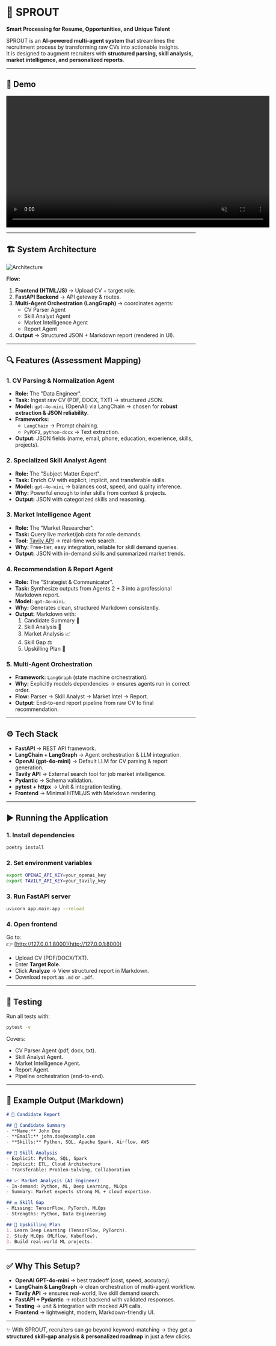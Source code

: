 # 🌱 SPROUT  
**Smart Processing for Resume, Opportunities, and Unique Talent**

SPROUT is an **AI-powered multi-agent system** that streamlines the recruitment process by transforming raw CVs into actionable insights.  
It is designed to augment recruiters with **structured parsing, skill analysis, market intelligence, and personalized reports**.

---

## 🎥 Demo
<video src="docs/demo.mp4" controls autoplay muted loop width="700"></video>

---

## 🏗️ System Architecture
![Architecture](docs/architecture.png)

**Flow:**
1. **Frontend (HTML/JS)** → Upload CV + target role.  
2. **FastAPI Backend** → API gateway & routes.  
3. **Multi-Agent Orchestration (LangGraph)** → coordinates agents:  
   - CV Parser Agent  
   - Skill Analyst Agent  
   - Market Intelligence Agent  
   - Report Agent  
4. **Output** → Structured JSON + Markdown report (rendered in UI).  

---

## 🔍 Features (Assessment Mapping)

### 1. CV Parsing & Normalization Agent
- **Role:** The "Data Engineer".  
- **Task:** Ingest raw CV (PDF, DOCX, TXT) → structured JSON.  
- **Model:** `gpt-4o-mini` (OpenAI) via LangChain → chosen for **robust extraction & JSON reliability**.  
- **Frameworks:**  
  - `LangChain` → Prompt chaining.  
  - `PyPDF2`, `python-docx` → Text extraction.  
- **Output:** JSON fields (name, email, phone, education, experience, skills, projects).  

### 2. Specialized Skill Analyst Agent
- **Role:** The "Subject Matter Expert".  
- **Task:** Enrich CV with explicit, implicit, and transferable skills.  
- **Model:** `gpt-4o-mini` → balances cost, speed, and quality inference.  
- **Why:** Powerful enough to infer skills from context & projects.  
- **Output:** JSON with categorized skills and reasoning.  

### 3. Market Intelligence Agent
- **Role:** The "Market Researcher".  
- **Task:** Query live market/job data for role demands.  
- **Tool:** [Tavily API](https://tavily.com) → real-time web search.  
- **Why:** Free-tier, easy integration, reliable for skill demand queries.  
- **Output:** JSON with in-demand skills and summarized market trends.  

### 4. Recommendation & Report Agent
- **Role:** The "Strategist & Communicator".  
- **Task:** Synthesize outputs from Agents 2 + 3 into a professional Markdown report.  
- **Model:** `gpt-4o-mini`.  
- **Why:** Generates clean, structured Markdown consistently.  
- **Output:** Markdown with:  
  1. Candidate Summary 👤  
  2. Skill Analysis 🧩  
  3. Market Analysis 📈  
  4. Skill Gap ⚖️  
  5. Upskilling Plan 🚀  

### 5. Multi-Agent Orchestration
- **Framework:** `LangGraph` (state machine orchestration).  
- **Why:** Explicitly models dependencies → ensures agents run in correct order.  
- **Flow:** Parser → Skill Analyst → Market Intel → Report.  
- **Output:** End-to-end report pipeline from raw CV to final recommendation.  

---

## ⚙️ Tech Stack
- **FastAPI** → REST API framework.  
- **LangChain + LangGraph** → Agent orchestration & LLM integration.  
- **OpenAI (gpt-4o-mini)** → Default LLM for CV parsing & report generation.  
- **Tavily API** → External search tool for job market intelligence.  
- **Pydantic** → Schema validation.  
- **pytest + httpx** → Unit & integration testing.  
- **Frontend** → Minimal HTML/JS with Markdown rendering.  

---

## ▶️ Running the Application

### 1. Install dependencies
```bash
poetry install
```

### 2. Set environment variables
```bash
export OPENAI_API_KEY=your_openai_key
export TAVILY_API_KEY=your_tavily_key
```

### 3. Run FastAPI server
```bash
uvicorn app.main:app --reload
```

### 4. Open frontend
Go to:  
👉 [http://127.0.0.1:8000](http://127.0.0.1:8000)  

- Upload CV (PDF/DOCX/TXT).  
- Enter **Target Role**.  
- Click **Analyze** → View structured report in Markdown.  
- Download report as `.md` or `.pdf`.  

---

## 🧪 Testing
Run all tests with:

```bash
pytest -v
```

Covers:  
- CV Parser Agent (pdf, docx, txt).  
- Skill Analyst Agent.  
- Market Intelligence Agent.  
- Report Agent.  
- Pipeline orchestration (end-to-end).  

---

## 📝 Example Output (Markdown)

```markdown
# 📄 Candidate Report

## 👤 Candidate Summary
- **Name:** John Doe
- **Email:** john.doe@example.com
- **Skills:** Python, SQL, Apache Spark, Airflow, AWS

## 🧩 Skill Analysis
- Explicit: Python, SQL, Spark
- Implicit: ETL, Cloud Architecture
- Transferable: Problem-Solving, Collaboration

## 📈 Market Analysis (AI Engineer)
- In-demand: Python, ML, Deep Learning, MLOps
- Summary: Market expects strong ML + cloud expertise.

## ⚖️ Skill Gap
- Missing: TensorFlow, PyTorch, MLOps
- Strengths: Python, Data Engineering

## 🚀 Upskilling Plan
1. Learn Deep Learning (TensorFlow, PyTorch).  
2. Study MLOps (MLflow, Kubeflow).  
3. Build real-world ML projects.  
```

---

## ✅ Why This Setup?
- **OpenAI GPT-4o-mini** → best tradeoff (cost, speed, accuracy).  
- **LangChain & LangGraph** → clean orchestration of multi-agent workflow.  
- **Tavily API** → ensures real-world, live skill demand search.  
- **FastAPI + Pydantic** → robust backend with validated responses.  
- **Testing** → unit & integration with mocked API calls.  
- **Frontend** → lightweight, modern, Markdown-friendly UI.  

---

✨ With SPROUT, recruiters can go beyond keyword-matching → they get a **structured skill-gap analysis & personalized roadmap** in just a few clicks.
